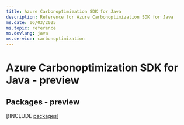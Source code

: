 ```yaml
---
title: Azure Carbonoptimization SDK for Java
description: Reference for Azure Carbonoptimization SDK for Java
ms.date: 06/03/2025
ms.topic: reference
ms.devlang: java
ms.service: carbonoptimization
---
```

# Azure Carbonoptimization SDK for Java - preview
## Packages - preview
[!INCLUDE [packages](carbonoptimization-index.md)]